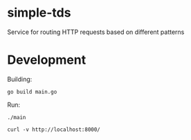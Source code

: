 # simple-tds

Service for routing HTTP requests based on different patterns


# Development

Building:
```
go build main.go
```

Run:
```
./main

curl -v http://localhost:8000/

```


#
